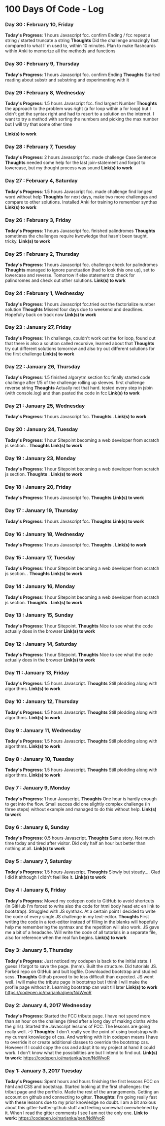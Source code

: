 # 100 Days Of Code - Log

### Day 30 : February 10, Friday

**Today's Progress**: 1 hours Javascript fcc. confirm Ending / fcc repeat a string / started truncate a string
**Thoughts** Did the challenge amazingly fast compared to what I' m used to, within 10 minutes. Plan to make flashcards within Anki to memorize all the methods and functions

### Day 30 : February 9, Thursday

**Today's Progress**: 1 hours Javascript fcc. confirm Ending 
**Thoughts** Started reading about substr and substring and experimenting with it

### Day 29 : February 8, Wednesday

**Today's Progress**: 1.5 hours Javascript fcc. find largest Number 
**Thoughts** the approach to the problem was right (a for loop within a for loop) but I didn't get the syntax right and had to resort to a solution on the internet. I want to try a method with sorting the numbers and picking the max number but I will try that some other time

**Link(s) to work** 

### Day 28 : February 7, Tuesday

**Today's Progress**: 2 hours Javascript fcc. made challenge Case Sentence 
**Thoughts** needed some help for the last join-statement and forgot to lowercase, but my thought process was sound 
**Link(s) to work** 

### Day 27 : February 4, Saturday

**Today's Progress**: 1.5 hours Javascript fcc. made challenge find longest word without help
**Thoughts** for next days, make two more challenges and compare to other solutions. Installed Anki for training to remember synthax 
**Link(s) to work** 

### Day 26 : February 3, Friday

**Today's Progress**: 1 hours Javascript fcc. finished palindromes
**Thoughts** sometimes the challenges require kwowledge that hasn't been taught, tricky. 
**Link(s) to work** 

### Day 25 : February 2, Thursday

**Today's Progress**: 1 hours Javascript fcc. challenge check for palindromes
**Thoughts** managed to ignore punctuation (had to look this one up), set to lowercase and reverse. Tomorrow if else statement to check for palindromes and check out other solutions. 
**Link(s) to work** 

### Day 24 : February 1, Wednesday

**Today's Progress**: 1 hours Javascript fcc.tried out the factorialize number solution
**Thoughts** Missed four days due to weekend and deadlines. Hopefully back on track now
**Link(s) to work** 

### Day 23 : January 27, Friday

**Today's Progress**: 1 h challenge, couldn't work out the for loop, found out that there is also a solution called recursive, learned about that
**Thoughts** try out different solutions tomorrow and also try out different solutions for the first challenge
**Link(s) to work** 

### Day 22 : January 26, Thursday

**Today's Progress**: 1.5 finished algorytm section fcc finally started code challenge after 1/5 of the challenge rolling up sleeves. first challenge reverse string
**Thoughts** Actually not that hard. tested every step in jsbin (with console.log) and than pasted the code in fcc
**Link(s) to work** 

### Day 21 : January 25, Wednesday

**Today's Progress**: 1 hours Javascript fcc. 
**Thoughts** .
**Link(s) to work** 

### Day 20 : January 24, Tuesday

**Today's Progress**: 1 hour Sitepoint becoming a web developer from scratch js section. . 
**Thoughts** 
**Link(s) to work** 

### Day 19 : January 23, Monday

**Today's Progress**: 1 hour Sitepoint becoming a web developer from scratch js section. 
**Thoughts** .
**Link(s) to work** 

### Day 18 : January 20, Friday

**Today's Progress**: 1 hours Javascript fcc. 
**Thoughts** 
**Link(s) to work** 

### Day 17 : January 19, Thursday

**Today's Progress**: 1 hours Javascript fcc. 
**Thoughts** 
**Link(s) to work** 

### Day 16 : January 18, Wednesday

**Today's Progress**: 1 hours Javascript fcc. 
**Thoughts** .
**Link(s) to work** 

### Day 15 : January 17, Tuesday

**Today's Progress**: 1 hour Sitepoint becoming a web developer from scratch js section. . 
**Thoughts** 
**Link(s) to work** 

### Day 14 : January 16, Monday

**Today's Progress**: 1 hour Sitepoint becoming a web developer from scratch js section. 
**Thoughts** .
**Link(s) to work** 


### Day 13 : January 15, Sunday

**Today's Progress**: 1 hour Sitepoint. 
**Thoughts** Nice to see what the code actuaily does in the browser
**Link(s) to work** 

### Day 12 : January 14, Saturday

**Today's Progress**: 1 hour Sitepoint. 
**Thoughts** Nice to see what the code actuaily does in the browser
**Link(s) to work** 

### Day 11 : January 13, Friday

**Today's Progress**: 1.5 hours Javascript. 
**Thoughts** Still plodding along with algorithms.
**Link(s) to work** 

### Day 10 : January 12, Thursday

**Today's Progress**: 1.5 hours Javascript. 
**Thoughts** Still plodding along with algorithms.
**Link(s) to work** 

### Day 9 : January 11, Wednesday

**Today's Progress**: 1.5 hours Javascript. 
**Thoughts** Still plodding along with algorithms.
**Link(s) to work** 

### Day 8 : January 10, Tuesday

**Today's Progress**: 1.5 hours Javascript. 
**Thoughts** Still plodding along with algorithms.
**Link(s) to work** 

### Day 7 : January 9, Monday

**Today's Progress**: 1 hour Javascript. 
**Thoughts** One hour is hardly enough to get into the flow. Small succes did one slightly complex challenge (in three steps)  without example and managed to do this without help.
**Link(s) to work** 

### Day 6 : January 8, Sunday

**Today's Progress**: 0.5 hours Javascript. 
**Thoughts** Same story. Not much time today and tired after visitor. Did only half an hour but better than nothing at all.
**Link(s) to work** 

### Day 5 : January 7, Saturday

**Today's Progress**: 1.5 hours Javascript. 
**Thoughts** Slowly but steady.... Glad I did it although I didn't feel like it.
**Link(s) to work** 


### Day 4 : January 6, Friday

**Today's Progress**: Moved my codepen code to GitHub to avoid shortcuts (in GitHub I'm forced to write also the code for html body head etc en link to bootstrap). Struggled with JS synthax. At a certain point I decided to write the code of every single JS challenge in my text-editor. 
**Thoughts** First writing the code in a text-editor instead of filling in the blanks will hopefully help me remembering the syntnax and the repetition will also work. JS gave me a bit of a headache. Will write the code of all tutorials in a separate file, also for reference when the real fun begins.
**Link(s) to work** 

### Day 3: January 5, Thursday

**Today's Progress**: Just noticed my codepen is back to the initial state. I guess I forgot to save the page. (hmm). Built the structure. Did tutorials JS. Forked repo on GitHub and bult logfile. Downloaded bootstrap and studied scss.
**Thoughts** Github proved to be less difficult than expected. JS went well. I will make the tribute page in bootstrap but I think I will make the profile page without it. Learning bootstrap can wait till later
**Link(s) to work** https://codepen.io/marjanka/pen/NdWvoR


### Day 2: January 4, 2017 Wednesday

**Today's Progress**: Started the FCC tribute page. I have not spend more than an hour on the challenge (tired after a long day of making cloths withe the girls). Started the Javascript lessons of FCC. The lessons are going really well. :-)
**Thoughts**: I don't really see the point of using bootstrap with my current knowledge of css. And working with it in codepen means I have to override it or create additional classes to override the bootstrap css. However if I could copy the css and adapt it to my project at hand it could work. I don't know what the possibilities are but I intend to find out. 
**Link(s) to work**: https://codepen.io/marjanka/pen/NdWvoR


### Day 1: January 3, 2017 Tuesday

**Today's Progress**: Spent hours and hours finishing the first lessons FCC on html and CSS and bootstrap.  Started looking at the first challenges: the tribut page and the portfolio. Made the rest of the arrangements. Getting an account on github and connecting to gitter.
**Thoughts:** I'm going really fast with these lessons due to my prior knowledge no doubt. I am a bit anxious about this gitter-twitter-github stuff and feeling somewhat overwhelmed by it. When I read the gitter comments I see I am not the only one.
**Link to work:** https://codepen.io/marjanka/pen/NdWvoR



